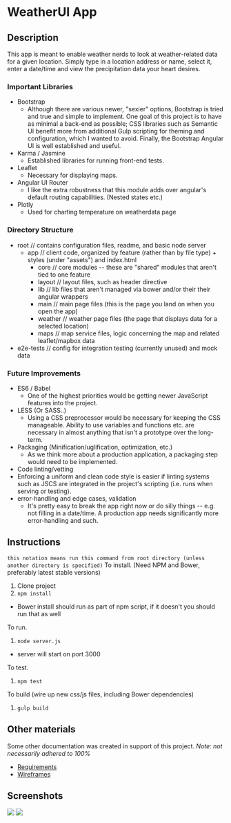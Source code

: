 # WeatherUI App

## Description
This app is meant to enable weather nerds to look at weather-related data for a given location.
Simply type in a location address or name, select it, enter a date/time and view the precipitation data your heart desires.

### Important Libraries
* Bootstrap
  * Although there are various newer, "sexier" options, Bootstrap is tried and true and simple to implement.
  One goal of this project is to have as minimal a back-end as possible; CSS libraries such as Semantic UI
   benefit more from additional Gulp scripting for theming and configuration, which I wanted to avoid.
   Finally, the Bootstrap Angular UI is well established and useful.
* Karma / Jasmine
  * Established libraries for running front-end tests.
* Leaflet
  * Necessary for displaying maps.
* Angular UI Router
  * I like the extra robustness that this module adds over angular's default routing capabilities. (Nested states etc.)
* Plotly
  * Used for charting temperature on weatherdata page

### Directory Structure
* root // contains configuration files, readme, and basic node server
  * app // client code, organized by feature (rather than by file type) + styles (under "assets") and index.html
    * core // core modules -- these are "shared" modules that aren't tied to one feature
    * layout // layout files, such as header directive
    * lib // lib files that aren't managed via bower and/or their their angular wrappers
    * main // main page files (this is the page you land on when you open the app)
    * weather // weather page files (the page that displays data for a selected location)
    * maps // map service files, logic concerning the map and related leaflet/mapbox data
* e2e-tests // config for integration testing (currently unused) and mock data

### Future Improvements
* ES6 / Babel
  * One of the highest priorities would be getting newer JavaScript features into the project.
* LESS (Or SASS..)
  * Using a CSS preprocessor would be necessary for keeping the CSS manageable. Ability to use variables and
  functions etc. are necessary in almost anything that isn't a prototype over the long-term.
* Packaging (Minification/uglification, optimization, etc.)
  * As we think more about a production application, a packaging step would need to be implemented.
 * Code linting/vetting
  * Enforcing a uniform and clean code style is easier if linting systems such as JSCS are 
  integrated in the project's scripting (i.e. runs when serving or testing).
* error-handling and edge cases, validation
  * It's pretty easy to break the app right now or do silly things -- e.g. not filling in a date/time.
  A production app needs significantly more error-handling and such.
 
## Instructions
`this notation means run this command from root directory (unless another directory is specified)`
To install. (Need NPM and Bower, preferably latest stable versions)
1. Clone project
2. `npm install`
  * Bower install should run as part of npm script, if it doesn't you should run that as well

To run. 
1. `node server.js`
  * server will start on port 3000

To test.
1. `npm test`

To build (wire up new css/js files, including Bower dependencies)
1. `gulp build`

## Other materials
Some other documentation was created in support of this project.
*Note: not necessarily adhered to 100%*
* [Requirements](https://docs.google.com/document/d/1bTILx4aro_pBGEOFRyUbwKcp_GYmE1MPYEVDo6blY9Q/edit?usp=sharing)
* [Wireframes]()

## Screenshots

![](http://i.imgur.com/oyZBBBb.png)
![](https://www.lucidpress.com/invitations/accept/b5652180-7078-47ef-98a3-eb7ea5d49200)


